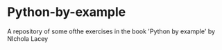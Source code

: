 # Python-by-example
A repository of some ofthe exercises in the book 'Python by example' by NIchola Lacey
